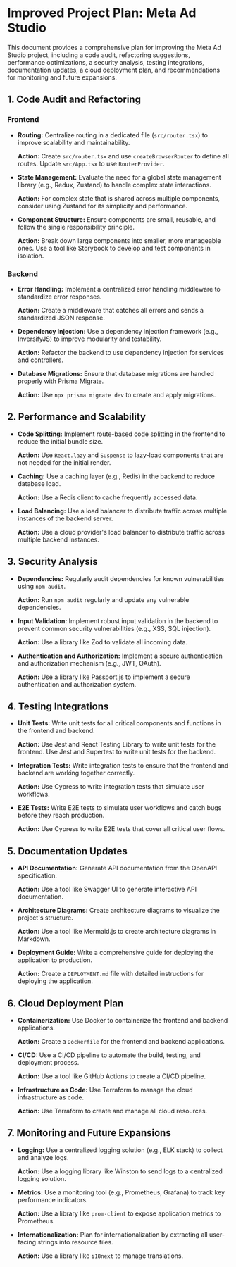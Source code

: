 # Improved Project Plan: Meta Ad Studio

This document provides a comprehensive plan for improving the Meta Ad Studio project, including a code audit, refactoring suggestions, performance optimizations, a security analysis, testing integrations, documentation updates, a cloud deployment plan, and recommendations for monitoring and future expansions.

## 1. Code Audit and Refactoring

### Frontend

- **Routing:** Centralize routing in a dedicated file (`src/router.tsx`) to improve scalability and maintainability.

  **Action:** Create `src/router.tsx` and use `createBrowserRouter` to define all routes. Update `src/App.tsx` to use `RouterProvider`.

- **State Management:** Evaluate the need for a global state management library (e.g., Redux, Zustand) to handle complex state interactions.

  **Action:** For complex state that is shared across multiple components, consider using Zustand for its simplicity and performance.

- **Component Structure:** Ensure components are small, reusable, and follow the single responsibility principle.

  **Action:** Break down large components into smaller, more manageable ones. Use a tool like Storybook to develop and test components in isolation.

### Backend

- **Error Handling:** Implement a centralized error handling middleware to standardize error responses.

  **Action:** Create a middleware that catches all errors and sends a standardized JSON response.

- **Dependency Injection:** Use a dependency injection framework (e.g., InversifyJS) to improve modularity and testability.

  **Action:** Refactor the backend to use dependency injection for services and controllers.

- **Database Migrations:** Ensure that database migrations are handled properly with Prisma Migrate.

  **Action:** Use `npx prisma migrate dev` to create and apply migrations.

## 2. Performance and Scalability

- **Code Splitting:** Implement route-based code splitting in the frontend to reduce the initial bundle size.

  **Action:** Use `React.lazy` and `Suspense` to lazy-load components that are not needed for the initial render.

- **Caching:** Use a caching layer (e.g., Redis) in the backend to reduce database load.

  **Action:** Use a Redis client to cache frequently accessed data.

- **Load Balancing:** Use a load balancer to distribute traffic across multiple instances of the backend server.

  **Action:** Use a cloud provider's load balancer to distribute traffic across multiple backend instances.

## 3. Security Analysis

- **Dependencies:** Regularly audit dependencies for known vulnerabilities using `npm audit`.

  **Action:** Run `npm audit` regularly and update any vulnerable dependencies.

- **Input Validation:** Implement robust input validation in the backend to prevent common security vulnerabilities (e.g., XSS, SQL injection).

  **Action:** Use a library like Zod to validate all incoming data.

- **Authentication and Authorization:** Implement a secure authentication and authorization mechanism (e.g., JWT, OAuth).

  **Action:** Use a library like Passport.js to implement a secure authentication and authorization system.

## 4. Testing Integrations

- **Unit Tests:** Write unit tests for all critical components and functions in the frontend and backend.

  **Action:** Use Jest and React Testing Library to write unit tests for the frontend. Use Jest and Supertest to write unit tests for the backend.

- **Integration Tests:** Write integration tests to ensure that the frontend and backend are working together correctly.

  **Action:** Use Cypress to write integration tests that simulate user workflows.

- **E2E Tests:** Write E2E tests to simulate user workflows and catch bugs before they reach production.

  **Action:** Use Cypress to write E2E tests that cover all critical user flows.

## 5. Documentation Updates

- **API Documentation:** Generate API documentation from the OpenAPI specification.

  **Action:** Use a tool like Swagger UI to generate interactive API documentation.

- **Architecture Diagrams:** Create architecture diagrams to visualize the project's structure.

  **Action:** Use a tool like Mermaid.js to create architecture diagrams in Markdown.

- **Deployment Guide:** Write a comprehensive guide for deploying the application to production.

  **Action:** Create a `DEPLOYMENT.md` file with detailed instructions for deploying the application.

## 6. Cloud Deployment Plan

- **Containerization:** Use Docker to containerize the frontend and backend applications.

  **Action:** Create a `Dockerfile` for the frontend and backend applications.

- **CI/CD:** Use a CI/CD pipeline to automate the build, testing, and deployment process.

  **Action:** Use a tool like GitHub Actions to create a CI/CD pipeline.

- **Infrastructure as Code:** Use Terraform to manage the cloud infrastructure as code.

  **Action:** Use Terraform to create and manage all cloud resources.

## 7. Monitoring and Future Expansions

- **Logging:** Use a centralized logging solution (e.g., ELK stack) to collect and analyze logs.

  **Action:** Use a logging library like Winston to send logs to a centralized logging solution.

- **Metrics:** Use a monitoring tool (e.g., Prometheus, Grafana) to track key performance indicators.

  **Action:** Use a library like `prom-client` to expose application metrics to Prometheus.

- **Internationalization:** Plan for internationalization by extracting all user-facing strings into resource files.

  **Action:** Use a library like `i18next` to manage translations.
